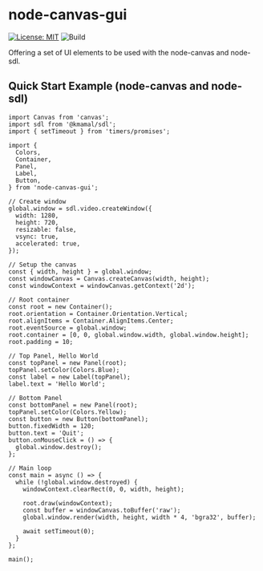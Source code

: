 # node-canvas-gui
[![License: MIT](https://img.shields.io/badge/License-MIT-yellow.svg)](https://opensource.org/licenses/MIT)
![Build](https://github.com/zaun/node-canvas-gui/actions/workflows/node.js.yml/badge.svg)

Offering a set of UI elements to be used with the node-canvas and node-sdl.

## Quick Start Example (node-canvas and node-sdl)

```
import Canvas from 'canvas';
import sdl from '@kmamal/sdl';
import { setTimeout } from 'timers/promises';

import {
  Colors,
  Container,
  Panel,
  Label,
  Button,
} from 'node-canvas-gui';

// Create window
global.window = sdl.video.createWindow({
  width: 1280,
  height: 720,
  resizable: false,
  vsync: true,
  accelerated: true,
});

// Setup the canvas
const { width, height } = global.window;
const windowCanvas = Canvas.createCanvas(width, height);
const windowContext = windowCanvas.getContext('2d');

// Root container
const root = new Container();
root.orientation = Container.Orientation.Vertical;
root.alignItems = Container.AlignItems.Center;
root.eventSource = global.window;
root.container = [0, 0, global.window.width, global.window.height];
root.padding = 10;

// Top Panel, Hello World
const topPanel = new Panel(root);
topPanel.setColor(Colors.Blue);
const label = new Label(topPanel);
label.text = 'Hello World';

// Bottom Panel
const bottomPanel = new Panel(root);
topPanel.setColor(Colors.Yellow);
const button = new Button(bottomPanel);
button.fixedWidth = 120;
button.text = 'Quit';
button.onMouseClick = () => {
  global.window.destroy();
};

// Main loop
const main = async () => {
  while (!global.window.destroyed) {
    windowContext.clearRect(0, 0, width, height);

    root.draw(windowContext);
    const buffer = windowCanvas.toBuffer('raw');
    global.window.render(width, height, width * 4, 'bgra32', buffer);

    await setTimeout(0);
  }
};

main();
```
